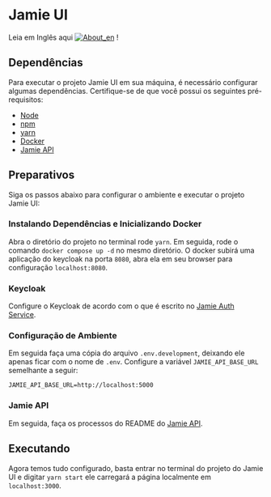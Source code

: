 # Jamie UI 

Leia em Inglês aqui  [![About_en](https://github.com/yammadev/flag-icons/blob/master/png/US.png?raw=true)](https://github.com/bancodobrasil/jamie-ui/blob/develop/README.md) !

## Dependências

Para executar o projeto Jamie UI em sua máquina, é necessário configurar algumas dependências. Certifique-se de que você possui os seguintes pré-requisitos:

- [Node](https://nodejs.org/en)
- [npm](https://www.npmjs.com/)
- [yarn](https://yarnpkg.com/)
- [Docker](https://www.docker.com/)
- [Jamie API](https://github.com/bancodobrasil/jamie-api/)

## Preparativos

Siga os passos abaixo para configurar o ambiente e executar o projeto Jamie UI:

### Instalando Dependências e Inicializando Docker

Abra o diretório do projeto no terminal rode `yarn`. Em seguida, rode o comando `docker compose up -d` no mesmo diretório. O docker subirá uma aplicação do keycloak na porta `8080`, abra ela em seu browser para configuração `localhost:8080`.

### Keycloak

Configure o Keycloak de acordo com o que é escrito no [Jamie Auth Service](https://github.com/bancodobrasil/jamie-auth-service).

### Configuração de Ambiente

Em seguida faça uma cópia do arquivo `.env.development`, deixando ele apenas ficar com o nome de `.env`. Configure a variável `JAMIE_API_BASE_URL` semelhante a seguir:

    JAMIE_API_BASE_URL=http://localhost:5000


### Jamie API

Em seguida, faça os processos do README do [Jamie API](https://github.com/bancodobrasil/jamie-api).


## Executando 

Agora temos tudo configurado, basta entrar no terminal do projeto do Jamie UI e digitar `yarn start` ele carregará a página localmente em `localhost:3000`.


<!--- 
- subir docker compose do jamie ui
`docker compose up -d`

- configurar keycloak

    criar realm `jamie`
    criar client `jamie` (para a UI)
    criar client `jamie-api` (para a api)

    criar realm roles 
        - reader
        - editor
        - manager
        - admin (opcional)

    criar seu usuário 
        definir papel de admin
        definir credencial 

- configurar as variaveis de ambiente do Jamie UI (.env)

        JAMIE_API_BASE_URL=http://localhost:5000

- subir jamie-api
<!-- colocar link do github do jamie api 
`docker compose up -d`
--->